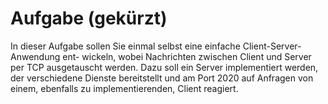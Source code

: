 # Aufgabe (gekürzt)
In dieser Aufgabe sollen Sie einmal selbst eine einfache Client-Server-Anwendung ent- wickeln, wobei Nachrichten zwischen Client und Server per TCP ausgetauscht werden. Dazu soll ein Server implementiert werden, der verschiedene Dienste bereitstellt und am Port 2020 auf Anfragen von einem, ebenfalls zu implementierenden, Client reagiert.

